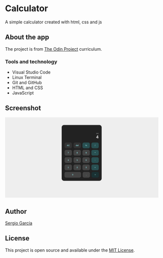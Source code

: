 # Calculator

A simple calculator created with html, css and js

## About the app

The project is from [The Odin Project](https://www.theodinproject.com/lessons/foundations-calculator) curriculum.

### Tools and technology

- Visual Studio Code
- Linux Terminal
- Git and GitHub
- HTML and CSS
- JavaScript

## Screenshot

![calculator screenshot](./img/calculator.png)

## Author

[Sergio García](https://github.com/sergiogarciiam)

## License

This project is open source and available under the [MIT License](./LICENSE).
